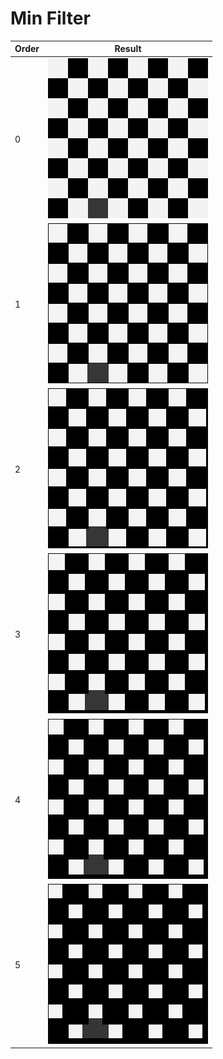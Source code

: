 # Min Filter

Order | Result
--- | ---
0 | ![sample_image](../examples/sample.jpg)
1 | ![order_1_MinFiltered](../examples/order_1_MinFiltered.jpg) 
2 | ![order_2_MinFiltered](../examples/order_2_MinFiltered.jpg) 
3 | ![order_3_MinFiltered](../examples/order_3_MinFiltered.jpg) 
4 | ![order_4_MinFiltered](../examples/order_4_MinFiltered.jpg) 
5 | ![order_5_MinFiltered](../examples/order_5_MinFiltered.jpg)
